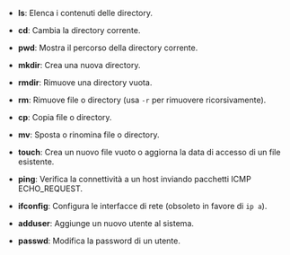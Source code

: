 - **ls**: Elenca i contenuti delle directory.

- **cd**: Cambia la directory corrente.

- **pwd**: Mostra il percorso della directory corrente.

- **mkdir**: Crea una nuova directory.

- **rmdir**: Rimuove una directory vuota.

- **rm**: Rimuove file o directory (usa `-r` per rimuovere ricorsivamente).

- **cp**: Copia file o directory.

- **mv**: Sposta o rinomina file o directory.

- **touch**: Crea un nuovo file vuoto o aggiorna la data di accesso di un file esistente.

- **ping**: Verifica la connettività a un host inviando pacchetti ICMP ECHO_REQUEST.

- **ifconfig**: Configura le interfacce di rete (obsoleto in favore di `ip a`).

- **adduser**: Aggiunge un nuovo utente al sistema.

- **passwd**: Modifica la password di un utente.